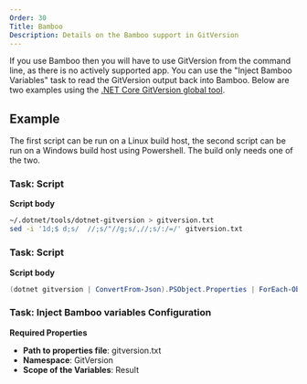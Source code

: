 ```yaml
---
Order: 30
Title: Bamboo
Description: Details on the Bamboo support in GitVersion
---
```


If you use Bamboo then you will have to use GitVersion from the command line, as
there is no actively supported app.  You can use the "Inject Bamboo Variables"
task to read the GitVersion output back into Bamboo. Below are two examples
using the [.NET Core GitVersion global tool](https://www.nuget.org/packages/GitVersion.Tool/).

## Example

The first script can be run on a Linux build host, the second script can be run on
a Windows build host using Powershell. The build only needs one of the two.

### Task: Script

**Script body**

```bash
~/.dotnet/tools/dotnet-gitversion > gitversion.txt
sed -i '1d;$ d;s/  //;s/"//g;s/,//;s/:/=/' gitversion.txt
```

### Task: Script

**Script body**

```powershell
(dotnet gitversion | ConvertFrom-Json).PSObject.Properties | ForEach-Object { Write-Output "$($_.Name)=$($_.Value)" } | Out-File -Encoding UTF8 -FilePath gitversion.txt
```

### Task: Inject Bamboo variables Configuration

**Required Properties**

*   **Path to properties file**: gitversion.txt
*   **Namespace**: GitVersion
*   **Scope of the Variables**: Result
